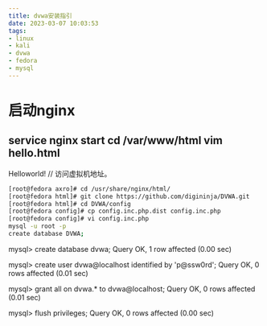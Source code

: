 ```yaml
---
title: dvwa安装指引
date: 2023-03-07 10:03:53
tags:
- linux
- kali
- dvwa
- fedora
- mysql
---
```

# 启动nginx
service nginx start
cd /var/www/html
vim hello.html
---
Helloworld!
// 访问虚拟机地址。

```bash
[root@fedora axro]# cd /usr/share/nginx/html/
[root@fedora html]# git clone https://github.com/digininja/DVWA.git
[root@fedora html]# cd DVWA/config
[root@fedora config]# cp config.inc.php.dist config.inc.php
[root@fedora config]# vi config.inc.php
mysql -u root -p
create database DVWA;
```

mysql> create database dvwa;
Query OK, 1 row affected (0.00 sec)

mysql> create user dvwa@localhost identified by 'p@ssw0rd';
Query OK, 0 rows affected (0.01 sec)

mysql> grant all on dvwa.* to dvwa@localhost;
Query OK, 0 rows affected (0.01 sec)

mysql> flush privileges;
Query OK, 0 rows affected (0.00 sec)
